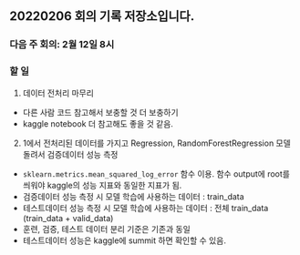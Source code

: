 ## 20220206 회의 기록 저장소입니다. 


### 다음 주 회의: 2월 12일 8시

### 할 일
1. 데이터 전처리 마무리
  - 다른 사람 코드 참고해서 보충할 것 더 보충하기
  - kaggle notebook 더 참고해도 좋을 것 같음.
2. 1에서 전처리된 데이터를 가지고 Regression, RandomForestRegression 모델 돌려서 검증데이터 성능 측정
  - `sklearn.metrics.mean_squared_log_error` 함수 이용. 함수 output에 root를 씌워야 kaggle의 성능 지표와 동일한 지표가 됨.
  - 검증데이터 성능 측정 시 모델 학습에 사용하는 데이터 : train_data
  - 테스트데이터 성능 측정 시 모델 학습에 사용하는 데이터 : 전체 train_data (train_data + valid_data)
  - 훈련, 검증, 테스트 데이터 분리 기준은 기존과 동일
  - 테스트데이터 성능은 kaggle에 summit 하면 확인할 수 있음.
